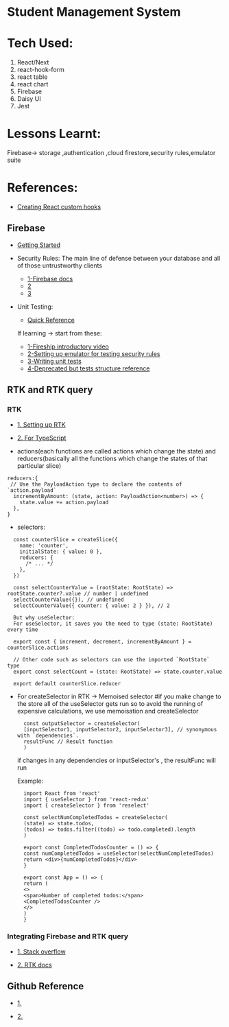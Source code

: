 # Student Management System

# Tech Used:

1. React/Next
2. react-hook-form
3. react table
4. react chart
5. Firebase
6. Daisy UI
7. Jest

# Lessons Learnt:

Firebase-> storage ,authentication ,cloud firestore,security rules,emulator suite

# References:

- [Creating React custom hooks](https://react.dev/learn/reusing-logic-with-custom-hooks)

## Firebase

- [Getting Started](https://firebase.google.com/docs/)

- Security Rules: The main line of defense between your database and all of those untrustworthy clients

  - [1-Firebase docs](https://firebase.google.com/docs/rules/basics)
  - [2](https://www.youtube.com/watch?v=TglPc74M3DM)
  - [3](https://www.youtube.com/watch?v=b7PUm7LmAOw)

- Unit Testing:

  - [Quick Reference](https://github.com/firebase/quickstart-testing)

  If learning -> start from these:

  - [1-Fireship introductory video](https://www.youtube.com/watch?v=Rx4pVS1vPGY)
  - [2-Setting up emulator for testing security rules](https://firebase.google.com/docs/rules/emulator-suite)
  - [3-Writing unit tests](https://firebase.google.com/docs/rules/unit-tests)
  - [4-Deprecated but tests structure reference](https://github.com/akauppi/firebase-jest-testing/blob/master/package/Writing%20tests.md#testing-security-rules)

## RTK and RTK query

### RTK

- [1. Setting up RTK](https://redux-toolkit.js.org/usage/nextjs)
- [2. For TypeScript](https://redux-toolkit.js.org/tutorials/typescript#define-typed-hooks)

- actions(each functions are called actions which change the state) and reducers(basically all the functions which change the states of that particular slice)

```
reducers:{
 // Use the PayloadAction type to declare the contents of `action.payload`
  incrementByAmount: (state, action: PayloadAction<number>) => {
    state.value += action.payload
  },
}
```

- selectors:

```
  const counterSlice = createSlice({
    name: 'counter',
    initialState: { value: 0 },
    reducers: {
      /* ... */
    },
  })

  const selectCounterValue = (rootState: RootState) => rootState.counter?.value // number | undefined
  selectCounterValue({}), // undefined
  selectCounterValue({ counter: { value: 2 } }), // 2

  But why useSelector:
  For useSelector, it saves you the need to type (state: RootState) every time

  export const { increment, decrement, incrementByAmount } = counterSlice.actions

  // Other code such as selectors can use the imported `RootState` type
  export const selectCount = (state: RootState) => state.counter.value

  export default counterSlice.reducer

```

- For createSelector in RTK -> Memoised selector
  #if you make change to the store all of the useSelector gets run so to avoid the running of expensive calculations, we use memoisation and createSelector

  ```
    const outputSelector = createSelector(
    [inputSelector1, inputSelector2, inputSelector3], // synonymous with `dependencies`.
    resultFunc // Result function
    )
  ```

  if changes in any dependencies or inputSelector's , the resultFunc will run

  Example:

  ```
    import React from 'react'
    import { useSelector } from 'react-redux'
    import { createSelector } from 'reselect'

    const selectNumCompletedTodos = createSelector(
    (state) => state.todos,
    (todos) => todos.filter((todo) => todo.completed).length
    )

    export const CompletedTodosCounter = () => {
    const numCompletedTodos = useSelector(selectNumCompletedTodos)
    return <div>{numCompletedTodos}</div>
    }

    export const App = () => {
    return (
    <>
    <span>Number of completed todos:</span>
    <CompletedTodosCounter />
    </>
    )
    }

  ```

### Integrating Firebase and RTK query

- [1. Stack overflow](https://stackoverflow.com/questions/71587312/is-it-possible-to-use-firebase-query-with-redux-toolkit-or-rtk-query-in-react)

- [2. RTK docs](https://redux-toolkit.js.org/rtk-query/usage/customizing-queries#implementing-a-queryfn)

## Github Reference

- [1.](https://github.com/umeshmk/rp-react-firebase-crud/tree/main)

- [2.](https://github.com/NaveenDanj/pico)

```

```

```

```
